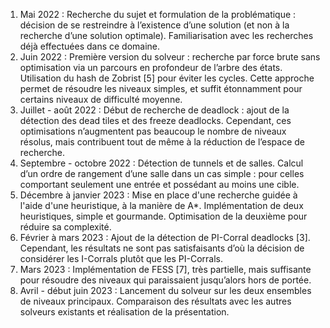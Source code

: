1. Mai 2022 : Recherche du sujet et formulation de la problématique : décision de se restreindre à l’existence d’une solution 
   (et non à la recherche d’une solution optimale). Familiarisation avec les recherches déjà effectuées dans ce domaine.
2. Juin 2022 : Première version du solveur : recherche par force brute sans optimisation via un parcours en profondeur de 
   l’arbre des états. Utilisation du hash de Zobrist [5] pour éviter les cycles. Cette approche permet de résoudre les niveaux simples, 
   et suffit étonnamment pour certains niveaux de difficulté moyenne.
3. Juillet - août 2022 : Début de recherche de deadlock : ajout de la détection des dead tiles et des freeze deadlocks. Cependant, 
   ces optimisations n’augmentent pas beaucoup le nombre de niveaux résolus, mais contribuent tout de même à la réduction de l’espace de recherche.
4. Septembre - octobre 2022 : Détection de tunnels et de salles. Calcul d’un ordre de rangement d’une salle dans un cas simple : 
   pour celles comportant seulement une entrée et possédant au moins une cible.
5. Décembre à janvier 2023 : Mise en place d'une recherche guidée à l'aide d'une heuristique, à la manière de A*. 
   Implémentation de deux heuristiques, simple et gourmande. Optimisation de la deuxième pour réduire sa complexité.
6. Février à mars 2023 : Ajout de la détection de PI-Corral deadlocks [3]. Cependant, les résultats ne sont pas satisfaisants 
   d’où la décision de considérer les I-Corrals plutôt que les PI-Corrals.
7. Mars 2023 : Implémentation de FESS [7], très partielle, mais suffisante pour résoudre des niveaux qui paraissaient jusqu’alors hors de portée.
8. Avril - début juin 2023 : Lancement du solveur sur les deux ensembles de niveaux principaux. Comparaison des résultats avec 
   les autres solveurs existants et réalisation de la présentation.

